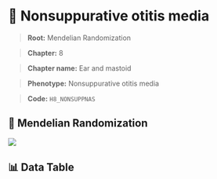 # 🧪 Nonsuppurative otitis media

> **Root:** Mendelian Randomization

> **Chapter:** 8  

> **Chapter name:** Ear and mastoid

> **Phenotype:** Nonsuppurative otitis media  

> **Code:** `H8_NONSUPPNAS`

## 🧬 Mendelian Randomization  

<img src="/MR/Figures/Forward/H8_NONSUPPNAS.png"/>

## 📊 Data Table

<CsvTableMRF src="/MR_Data/Forward/H8_NONSUPPNAS.csv"/>
